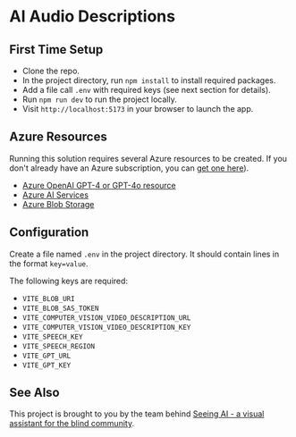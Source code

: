 # AI Audio Descriptions

## First Time Setup

* Clone the repo.
* In the project directory, run `npm install` to install required packages.
* Add a file call `.env` with required keys (see next section for details).
* Run `npm run dev` to run the project locally.
* Visit `http://localhost:5173` in your browser to launch the app.

## Azure Resources

Running this solution requires several Azure resources to be created. If you don't already have an Azure subscription, you can [get one here](https://azure.microsoft.com/en-us/free/)).

* [Azure OpenAI GPT-4 or GPT-4o resource](https://learn.microsoft.com/en-us/azure/ai-services/openai/how-to/create-resource?pivots=web-portal)
* [Azure AI Services](https://learn.microsoft.com/en-us/azure/ai-services/multi-service-resource?pivots=azportal)
* [Azure Blob Storage](https://learn.microsoft.com/en-us/azure/storage/blobs/)

## Configuration

Create a file named `.env` in the project directory. It should contain lines in the format `key=value`.

The following keys are required:

* `VITE_BLOB_URI`
* `VITE_BLOB_SAS_TOKEN`
* `VITE_COMPUTER_VISION_VIDEO_DESCRIPTION_URL`
* `VITE_COMPUTER_VISION_VIDEO_DESCRIPTION_KEY`
* `VITE_SPEECH_KEY`
* `VITE_SPEECH_REGION`
* `VITE_GPT_URL`
* `VITE_GPT_KEY`

## See Also

This project is brought to you by the team behind [Seeing AI - a visual assistant for the blind community](https://SeeingAi.com/).

